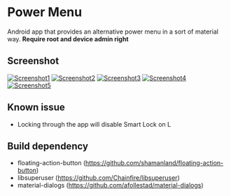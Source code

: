 # Power Menu
Android app that provides an alternative power menu in a sort of material way. **Require root and device admin right**

## Screenshot
[![Screenshot1](https://lh4.googleusercontent.com/-pOc4azJvdOI/VRl0v91rXHI/AAAAAAAABpI/qGRwe4SljQQ/s400/100_jb_0.jpeg)](https://lh4.googleusercontent.com/-pOc4azJvdOI/VRl0v91rXHI/AAAAAAAABpI/qGRwe4SljQQ/s0/100_jb_0.jpeg)
[![Screenshot2](https://lh4.googleusercontent.com/-L7vsMgRH2Q0/VRl0wByC96I/AAAAAAAABpI/mgvw73sy0_Y/s400/100_jb_1.jpeg)](https://lh4.googleusercontent.com/-L7vsMgRH2Q0/VRl0wByC96I/AAAAAAAABpI/mgvw73sy0_Y/s0/100_jb_1.jpeg)
[![Screenshot3](https://lh5.googleusercontent.com/-vKoEIc2tAjY/VRl0v9BYrnI/AAAAAAAABpI/jasIODUajnY/s400/100_jb_2.jpeg)](https://lh5.googleusercontent.com/-vKoEIc2tAjY/VRl0v9BYrnI/AAAAAAAABpI/jasIODUajnY/s0/100_jb_2.jpeg)
[![Screenshot4](https://lh4.googleusercontent.com/-m2_RTJPG_bE/VRl0whuweXI/AAAAAAAABpI/_fvRClpbEn4/s400/100_jb_3.jpeg)](https://lh4.googleusercontent.com/-m2_RTJPG_bE/VRl0whuweXI/AAAAAAAABpI/_fvRClpbEn4/s0/100_jb_3.jpeg)
[![Screenshot5](https://lh4.googleusercontent.com/-513Qymc0QHg/VRl0wx5DVQI/AAAAAAAABpI/isC42Eeo8dQ/s400/100_l_0.jpeg)](https://lh4.googleusercontent.com/-513Qymc0QHg/VRl0wx5DVQI/AAAAAAAABpI/isC42Eeo8dQ/s0/100_l_0.jpeg)

## Known issue
- Locking through the app will disable Smart Lock on L

## Build dependency
- floating-action-button (https://github.com/shamanland/floating-action-button)
- libsuperuser (https://github.com/Chainfire/libsuperuser)
- material-dialogs (https://github.com/afollestad/material-dialogs)
